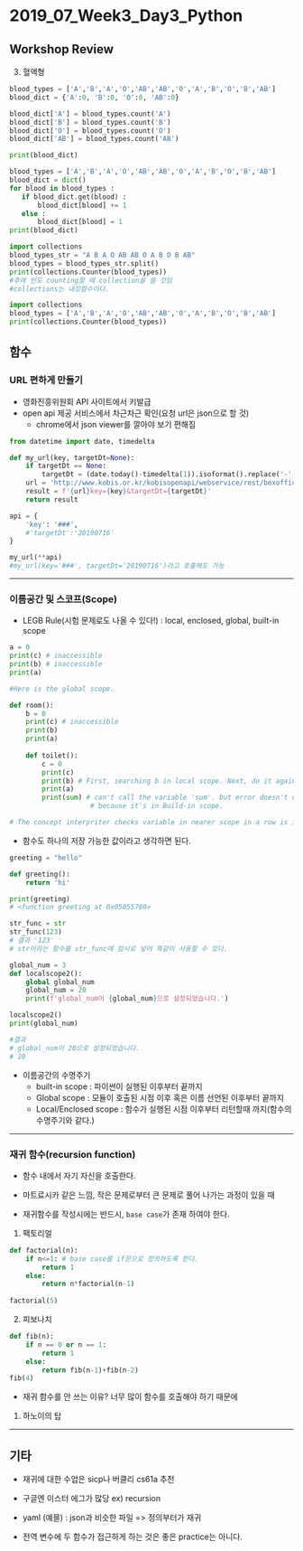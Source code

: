 

# 2019_07_Week3_Day3_Python

## Workshop Review

3. 혈액형

```python
blood_types = ['A','B','A','O','AB','AB','O','A','B','O','B','AB']
blood_dict = {'A':0, 'B':0, 'O':0, 'AB':0}

blood_dict['A'] = blood_types.count('A')
blood_dict['B'] = blood_types.count('B')
blood_dict['O'] = blood_types.count('O')
blood_dict['AB'] = blood_types.count('AB')

print(blood_dict)
```

```python
blood_types = ['A','B','A','O','AB','AB','O','A','B','O','B','AB']
blood_dict = dict()
for blood in blood_types :
   if blood_dict.get(blood) :
       blood_dict[blood] += 1
   else :
       blood_dict[blood] = 1
print(blood_dict)
```

```python
import collections
blood_types_str = "A B A O AB AB O A B O B AB"
blood_types = blood_types_str.split()
print(collections.Counter(blood_types))
#후에 빈도 counting할 때 collection을 쓸 것임
#collections는 내장함수이다.
```

```python
import collections
blood_types = ['A','B','A','O','AB','AB','O','A','B','O','B','AB']
print(collections.Counter(blood_types))
```

## 함수

### URL 편하게 만들기

- 영화진흥위원회 API 사이트에서 키발급
- open api 제공 서비스에서 차근차근 확인(요청 url은 json으로 할 것) 
  - chrome에서 json viewer를 깔아야 보기 편해짐

```python
from datetime import date, timedelta

def my_url(key, targetDt=None):
    if targetDt == None:
	    targetDt = (date.today()-timedelta(1)).isoformat().replace('-','') # 어제 날짜
    url = 'http://www.kobis.or.kr/kobisopenapi/webservice/rest/boxoffice/searchDailyBoxOfficeList.json?'
    result = f'{url}key={key}&targetDt={targetDt}'
    return result

api = {
    'key': '###',
    #'targetDt':'20190716'
}

my_url(**api)
#my_url(key='###', targetDt='20190716')라고 호출해도 가능
```

---

### 이름공간 및 스코프(Scope)

- LEGB Rule(시험 문제로도 나올 수 있다!) : local, enclosed, global, built-in scope

```python
a = 0
print(c) # inaccessible
print(b) # inaccessible
print(a)

#Here is the global scope.

def room():
    b = 0
    print(c) # inaccessible
    print(b)
    print(a)
    
    def toilet():
        c = 0
        print(c)
        print(b) # First, searching b in local scope. Next, do it again in enclosed scope.
        print(a)
        print(sum) # can't call the variable 'sum'. but error doesn't occur,
                    # because it's in Build-in scope.

# The concept interpriter checks variable in nearer scope in a row is important.
```

- 함수도 하나의 저장 가능한 값이라고 생각하면 된다.

```python
greeting = "hello"

def greeting():
    return 'hi'

print(greeting)
# <function greeting at 0x05855780>
```

```python
str_func = str
str_func(123)
# 결과 '123'
# str이라는 함수를 str_func에 임시로 넣어 똑같이 사용할 수 있다.
```

```python
global_num = 3
def localscope2():
    global global_num
    global_num = 20
    print(f'global_num이 {global_num}으로 설정되었습니다.')

localscope2()
print(global_num)

#결과
# global_num이 20으로 설정되었습니다.
# 20
```



- 이름공간의 수명주기
  - built-in scope : 파이썬이 실행된 이후부터 끝까지
  - Global scope : 모듈이 호출된 시점 이후 혹은 이름 선언된 이후부터 끝까지
  - Local/Enclosed scope : 함수가 실행된 시점 이후부터 리턴할때 까지(함수의 수명주기와 같다.)

---

### 재귀 함수(recursion function)

- 함수 내에서 자기 자신을 호출한다.

- 마트료시카 같은 느낌, 작은 문제로부터 큰 문제로 풀어 나가는 과정이 있을 때
- 재귀함수를 작성시에는 반드시, `base case`가 존재 하여야 한다.

1. 팩토리얼

```python
def factorial(n):
    if n<=1: # base case를 if문으로 정의하도록 한다.
        return 1
    else:
        return n*factorial(n-1)
    
factorial(5)
```

2. 피보나치

```python
def fib(n):
    if n == 0 or n == 1:
        return 1
    else:
        return fib(n-1)+fib(n-2)    
fib(4)
```

- 재귀 함수를 안 쓰는 이유? 너무 많이 함수를 호출해야 하기 때문에

1. 하노이의 탑



---

## 기타

- 재귀에 대한 수업은 sicp나 버클리 cs61a 추천
- 구글엔 이스터 에그가 많당 ex) recursion
- yaml (예믈) : json과 비슷한 파일 => 정의부터가 재귀

- 전역 변수에 두 함수가 접근하게 하는 것은 좋은 practice는 아니다.